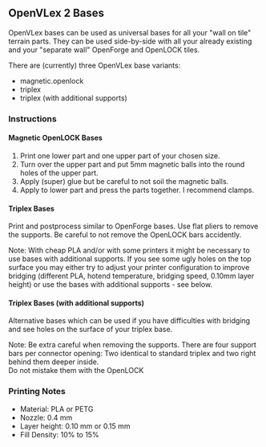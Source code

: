 OpenVLex 2 Bases
----------------

OpenVLex bases can be used as universal bases for all your "wall on tile" terrain parts. They can be used side-by-side with all your already existing and your "separate wall" OpenForge and OpenLOCK tiles.

There are (currently) three OpenVLex base variants:

- magnetic.openlock
- triplex
- triplex (with additional supports)

### Instructions

#### Magnetic OpenLOCK Bases

1. Print one lower part and one upper part of your chosen size.
2. Turn over the upper part and put 5mm magnetic balls into the round holes of the upper part.
3. Apply (super) glue but be careful to not soil the magnetic balls.
4. Apply to lower part and press the parts together. I recommend clamps.

#### Triplex Bases

Print and postprocess similar to OpenForge bases.
Use flat pliers to remove the supports. Be careful to not remove the OpenLOCK bars accidently.

Note: With cheap PLA and/or with some printers it might be necessary to use bases with additional supports. If you see some ugly holes on the top surface you may either try to adjust your printer configuration to improve bridging (different PLA, hotend temperature, bridging speed, 0.10mm layer height) or use the bases with additional supports - see below.

#### Triplex Bases (with additional supports)

Alternative bases which can be used if you have difficulties with bridging and see holes on the surface of your triplex base.

Note: Be extra careful when removing the supports. There are four support bars per connector opening: Two identical to standard triplex and two right behind them deeper inside.  
Do not mistake them with the OpenLOCK 

### Printing Notes

- Material: PLA or PETG
- Nozzle: 0.4 mm
- Layer height: 0.10 mm or 0.15 mm
- Fill Density: 10% to 15%
